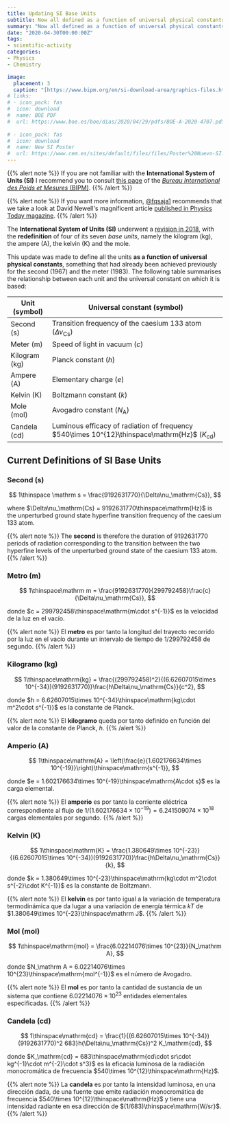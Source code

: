 ```yaml
---
title: Updating SI Base Units
subtitle: Now all defined as a function of universal physical constants
summary: "Now all defined as a function of universal physical constants."
date: "2020-04-30T00:00:00Z"
tags:
- scientific-activity
categories:
- Physics
- Chemistry

image:
  placement: 3
  caption: "[https://www.bipm.org/en/si-download-area/graphics-files.html#](https://www.bipm.org/en/si-download-area/graphics-files.html#)"
# links:
# - icon_pack: fas
#  icon: download
#  name: BOE PDF
#  url: https://www.boe.es/boe/dias/2020/04/29/pdfs/BOE-A-2020-4707.pdf
  
# - icon_pack: fas
#  icon: download
#  name: New SI Poster
#  url: https://www.cem.es/sites/default/files/files/Poster%20Nuevo-SI.pdf
---
```


{{% alert note %}}
If you are not familiar with the **International System of Units (SI)** I recommend you to consult [this page](https://www.bipm.org/en/measurement-units/) of the [_Bureau International des Poids et Mesures_ (BIPM)](https://www.bipm.org/en/about-us/).
{{% /alert %}}

{{% alert note %}}
If you want more information, [@fqsaja1](https://twitter.com/fqsaja1/status/1255585201482317830?s=20) recommends that we take a look at David Newell's magnificent article [published in Physics Today magazine](https://physicstoday.scitation.org/doi/10.1063/PT.3.2448).
{{% /alert %}}

The **International System of Units (SI)** underwent a [revision in 2018](https://www.bipm.org/en/measurement-units/#cgpm-2018), with the **redefinition** of four of its seven _base units_, namely the kilogram (kg), the ampere (A), the kelvin (K) and the mole.

This update was made to define all the units **as a function of universal physical constants**, something that had already been achieved previously for the second (1967) and the meter (1983). The following table summarises the relationship between each unit and the universal constant on which it is based:

| Unit (symbol) | Universal constant (symbol)                                             |
| ---------------- | ------------------------------------------------------------------------- |
| Second (s)      | Transition frequency of the caesium 133 atom ($\Delta\nu_\mathrm{Cs}$) |
| Meter (m)        | Speed of light in vacuum ($c$)                                     |
| Kilogram (kg)   | Planck constant ($h$)                                                 |
| Ampere (A)      | Elementary charge ($e$)                                                     |
| Kelvin (K)       | Boltzmann constant ($k$)                                              |
| Mole (mol)        | Avogadro constant ($N_\mathrm A$)                                        |
| Candela (cd)     | Luminous efficacy of radiation of frequency $540\times 10^{12}\thinspace\mathrm{Hz}$ ($K_\mathrm{cd}$) |

## Current Definitions of SI Base Units

### Second (s)

$$
1\thinspace \mathrm s = \frac{9192631770}{\Delta\nu_\mathrm{Cs}},
$$

where $\Delta\nu_\mathrm{Cs} = 9192631770\thinspace\mathrm{Hz}$ is the unperturbed ground state hyperfine transition frequency of the caesium 133 atom.

{{% alert note %}}
The **second** is therefore the duration of 9192631770 periods of radiation corresponding to the transition between the two hyperfine levels of the unperturbed ground state of the caesium 133 atom.
{{% /alert %}}

### Metro (m)
$$
1\thinspace\mathrm m = \frac{9192631770}{299792458}\frac{c}{\Delta\nu_\mathrm{Cs}},
$$

donde $c = 299792458\thinspace\mathrm{m\cdot s^{-1}}$ es la velocidad de la luz en el vacío.

{{% alert note %}}
El **metro** es por tanto la longitud del trayecto recorrido por la luz en el vacío durante un intervalo de tiempo de 1/299792458 de segundo.
{{% /alert %}}

### Kilogramo (kg)
$$
1\thinspace\mathrm{kg} = \frac{(299792458)^2}{(6.62607015\times 10^{-34})(9192631770)}\frac{h\Delta\nu_\mathrm{Cs}}{c^2},
$$

donde $h = 6.62607015\times 10^{-34}\thinspace\mathrm{kg\cdot m^2\cdot s^{-1}}$ es la constante de Planck.

{{% alert note %}}
El **kilogramo** queda por tanto definido en función del valor de la constante de Planck, $h$.
{{% /alert %}}

### Amperio (A)
$$
1\thinspace\mathrm{A} = \left(\frac{e}{1.602176634\times 10^{-19}}\right)\thinspace\mathrm{s^{-1}},
$$

donde $e = 1.602176634\times 10^{-19}\thinspace\mathrm{A\cdot s}$ es la carga elemental.

{{% alert note %}}
El **amperio** es por tanto la corriente eléctrica correspondiente al flujo de $1/(1.602176634\times 10^{-19}) = 6.241509074\times 10^{18}$ cargas elementales por segundo.
{{% /alert %}}

### Kelvin (K)
$$
1\thinspace\mathrm{K} = \frac{1.380649\times 10^{-23}}{(6.62607015\times 10^{-34})(9192631770)}\frac{h\Delta\nu_\mathrm{Cs}}{k},
$$

donde $k = 1.380649\times 10^{-23}\thinspace\mathrm{kg\cdot m^2\cdot s^{-2}\cdot K^{-1}}$ es la constante de Boltzmann.

{{% alert note %}}
El **kelvin** es por tanto igual a la variación de temperatura termodinámica que da lugar a una variación de energía térmica $kT$ de $1.380649\times 10^{-23}\thinspace\mathrm J$.
{{% /alert %}}

### Mol (mol)
$$
1\thinspace\mathrm{mol} = \frac{6.02214076\times 10^{23}}{N_\mathrm A},
$$

donde $N_\mathrm A = 6.02214076\times 10^{23}\thinspace\mathrm{mol^{-1}}$ es el número de Avogadro.

{{% alert note %}}
El **mol** es por tanto la cantidad de sustancia de un sistema que contiene $6.02214076\times 10^{23}$ entidades elementales especificadas.
{{% /alert %}}

### Candela (cd)
$$
1\thinspace\mathrm{cd} = \frac{1}{(6.62607015\times 10^{-34})(9192631770)^2 683}h(\Delta\nu_\mathrm{Cs})^2 K_\mathrm{cd},
$$

donde $K_\mathrm{cd} = 683\thinspace\mathrm{cd\cdot sr\cdot kg^{-1}\cdot m^{-2}\cdot s^3}$ es la eficacia luminosa de la radiación monocromática de frecuencia $540\times 10^{12}\thinspace\mathrm{Hz}$.

{{% alert note %}}
La **candela** es por tanto la intensidad luminosa, en una dirección dada, de una fuente que emite radiación monocromática de frecuencia $540\times 10^{12}\thinspace\mathrm{Hz}$ y tiene una intensidad radiante en esa dirección de $(1/683)\thinspace\mathrm{W/sr}$.
{{% /alert %}}